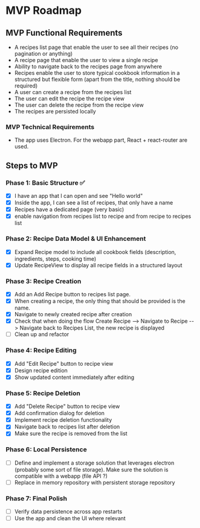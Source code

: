 # MVP Roadmap

## MVP Functional Requirements
- A recipes list page that enable the user to see all their recipes (no pagination or anything)
- A recipe page that enable the user to view a single recipe
- Ability to navigate back to the recipes page from anywhere
- Recipes enable the user to store typical cookbook information in a structured but flexible form (apart from the title, nothing should be required)
- A user can create a recipe from the recipes list
- The user can edit the recipe the recipe view
- The user can delete the recipe from the recipe view
- The recipes are persisted locally
### MVP Technical Requirements
- The app uses Electron. For the webapp part, React + react-router are used.

## Steps to MVP

### Phase 1: Basic Structure ✅
- [x] I have an app that I can open and see "Hello world"
- [x] Inside the app, I can see a list of recipes, that only have a name
- [x] Recipes have a dedicated page (very basic)
- [x] enable navigation from recipes list to recipe and from recipe to recipes list

### Phase 2: Recipe Data Model & UI Enhancement
- [x] Expand Recipe model to include all cookbook fields (description, ingredients, steps, cooking time)
- [x] Update RecipeView to display all recipe fields in a structured layout

### Phase 3: Recipe Creation
- [x] Add an Add Recipe button to recipes list page.
- [x] When creating a recipe, the only thing that should be provided is the name.
- [x] Navigate to newly created recipe after creation
- [x] Check that when doing the flow Create Recipe --> Navigate to Recipe --> Navigate back to Recipes List, the new recipe is displayed
- [ ] Clean up and refactor

### Phase 4: Recipe Editing
- [x] Add "Edit Recipe" button to recipe view
- [x] Design recipe edition
- [x] Show updated content immediately after editing

### Phase 5: Recipe Deletion
- [x] Add "Delete Recipe" button to recipe view
- [x] Add confirmation dialog for deletion
- [x] Implement recipe deletion functionality
- [x] Navigate back to recipes list after deletion
- [x] Make sure the recipe is removed from the list

### Phase 6: Local Persistence
- [ ] Define and implement a storage solution that leverages electron (probably some sort of file storage). Make sure the solution is compatible with a webapp (file API ?)
- [ ] Replace in memory repository with persistent storage repository

### Phase 7: Final Polish
- [ ] Verify data persistence across app restarts
- [ ] Use the app and clean the UI where relevant
